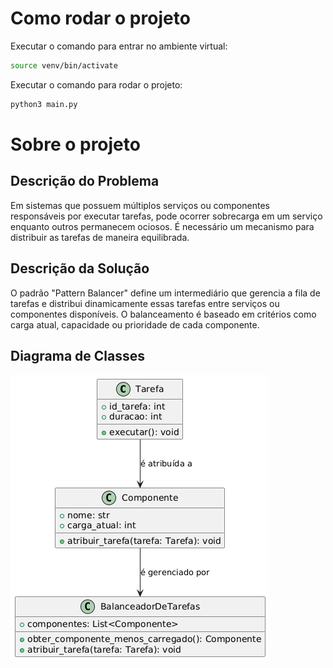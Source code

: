 # Como rodar o projeto

Executar o comando para entrar no ambiente virtual:

```bash
source venv/bin/activate
```

Executar o comando para rodar o projeto:

```bash
python3 main.py
```

# Sobre o projeto

## Descrição do Problema
Em sistemas que possuem múltiplos serviços ou componentes responsáveis por executar tarefas, pode ocorrer sobrecarga em um serviço enquanto outros permanecem ociosos. É necessário um mecanismo para distribuir as tarefas de maneira equilibrada.

## Descrição da Solução
O padrão "Pattern Balancer" define um intermediário que gerencia a fila de tarefas e distribui dinamicamente essas tarefas entre serviços ou componentes disponíveis. O balanceamento é baseado em critérios como carga atual, capacidade ou prioridade de cada componente.

## Diagrama de Classes

![Diagrama de Classes](assets/diagrama.png)
